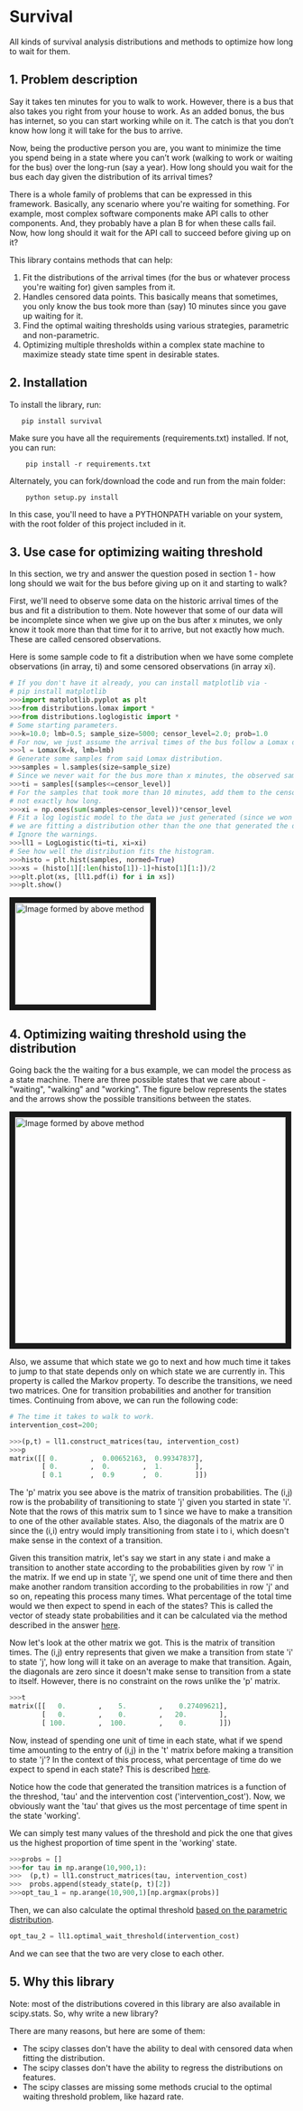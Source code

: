 # Survival

All kinds of survival analysis distributions and methods to optimize how long to wait for them.

## 1. Problem description

Say it takes ten minutes for you to walk to work. However, there is a bus that also takes you right from your house to work. As an added bonus, the bus has internet, so you can start working while on it. The catch is that you don’t know how long it will take for the bus to arrive.

Now, being the productive person you are, you want to minimize the time you spend being in a state where you can’t work (walking to work or waiting for the bus)
over the long-run (say a year). How long should you wait for the bus each day given the distribution of its arrival times? 


There is a whole family of problems that can be expressed in this framework. Basically, any scenario where you're waiting for something. For example, most complex software components make API calls to other components. And, they probably have a plan B for when these calls fail. Now, how long should it wait for the API call to succeed before giving up on it?

This library contains methods that can help:

1) Fit the distributions of the arrival times (for the bus or whatever process you're waiting for) given samples from it.
2) Handles censored data points. This basically means that sometimes, you only know the bus took more than (say) 10 minutes since you gave up waiting for it.
3) Find the optimal waiting thresholds using various strategies, parametric and non-parametric.
4) Optimizing multiple thresholds within a complex state machine to maximize steady state time spent in desirable states.


## 2. Installation
To install the library, run:

```
   pip install survival
```

Make sure you have all the requirements (requirements.txt) installed. If not, you can run:

```
	pip install -r requirements.txt
```

Alternately, you can fork/download the code and run from the main folder:

```
	python setup.py install
```

In this case, you'll need to have a PYTHONPATH variable on your system, with the root folder of this project included in it.

## 3. Use case for optimizing waiting threshold

In this section, we try and answer the question posed in section 1 - how long should we wait for the bus before giving up on it and starting to walk?

First, we'll need to observe some data on the historic arrival times of the bus and fit a distribution to them. Note however that some of our data will be incomplete since when we give up on the bus after x minutes, we only know it took more than that time for it to arrive, but not exactly how much. These are called censored observations.

Here is some sample code to fit a distribution when we have some complete observations (in array, ti) and some censored observations (in array xi).


```python
# If you don't have it already, you can install matplotlib via - 
# pip install matplotlib
>>>import matplotlib.pyplot as plt
>>>from distributions.lomax import *
>>>from distributions.loglogistic import *
# Some starting parameters.
>>>k=10.0; lmb=0.5; sample_size=5000; censor_level=2.0; prob=1.0
# For now, we just assume the arrival times of the bus follow a Lomax distribution.
>>>l = Lomax(k=k, lmb=lmb)
# Generate some samples from said Lomax distribution.
>>>samples = l.samples(size=sample_size)
# Since we never wait for the bus more than x minutes, the observed samples are the ones that take less than x minutes.
>>>ti = samples[(samples<=censor_level)]
# For the samples that took more than 10 minutes, add them to the censored array and all we know is they took more than x minutes but 
# not exactly how long.
>>>xi = np.ones(sum(samples>censor_level))*censor_level
# Fit a log logistic model to the data we just generated (since we won't know the actual distribution in the real world, 
# we are fitting a distribution other than the one that generated the data). 
# Ignore the warnings.
>>>ll1 = LogLogistic(ti=ti, xi=xi)
# See how well the distribution fits the histogram.
>>>histo = plt.hist(samples, normed=True)
>>>xs = (histo[1][:len(histo[1])-1]+histo[1][1:])/2
>>>plt.plot(xs, [ll1.pdf(i) for i in xs])
>>>plt.show()
```

<a href="https://ryu577.github.io/jekyll/update/2018/05/22/optimum_waiting_thresholds.html" 
target="_blank"><img src="https://github.com/ryu577/ryu577.github.io/blob/master/Downloads/opt_thresholds/loglogistic_on_lomax.png" 
alt="Image formed by above method" width="240" height="180" border="10" /></a>

## 4. Optimizing waiting threshold using the distribution

Going back the the waiting for a bus example, we can model the process as a state machine. There are three possible states that we care about - "waiting", "walking" and "working". The figure below represents the states and the arrows show the possible transitions between the states.

<a href="https://ryu577.github.io/jekyll/update/2018/05/22/optimum_waiting_thresholds.html" 
target="_blank"><img src="https://github.com/ryu577/ryu577.github.io/blob/master/Downloads/opt_thresholds/bus_states.png" 
alt="Image formed by above method" width="480" height="400" border="10" /></a>

Also, we assume that which state we go to next and how much time it takes to jump to that state depends only on which state we are currently in. This property is called the Markov property. To describe the transitions, we need two matrices. One for transition probabilities and another for transition times. Continuing from above, we can run the following code:


```python
# The time it takes to walk to work.
intervention_cost=200;

>>>(p,t) = ll1.construct_matrices(tau, intervention_cost)
>>>p
matrix([[ 0.        ,  0.00652163,  0.99347837],
        [ 0.        ,  0.        ,  1.        ],
        [ 0.1       ,  0.9       ,  0.        ]])
```

The 'p' matrix you see above is the matrix of transition probabilities. The (i,j) row is the probability of transitioning to state 'j' given you started in state 'i'. Note that the rows of this matrix sum to 1 since we have to make a transition to one of the other available states. Also, the diagonals of the matrix are 0 since the (i,i) entry would imply transitioning from state i to i, which doesn't make sense in the context of a transition. 

Given this transition matrix, let's say we start in any state i and make a transition to another state according to the probabilities given by row 'i' in the matrix. If we end up in state 'j', we spend one unit of time there and then make another random transition according to the probabilities in row 'j' and so on, repeating this process many times. What percentage of the total time would we then expect to spend in each of the states? This is called the vector of steady state probabilities and it can be calculated via the method described in the answer <a href="https://math.stackexchange.com/a/2452452/155881">here</a>.


Now let's look at the other matrix we got. This is the matrix of transition times. The (i,j) entry represents that given we make a transition from state 'i' to state 'j', how long will it take on an average to make that transition. Again, the diagonals are zero since it doesn't make sense to transition from a state to itself. However, there is no constraint on the rows unlike the 'p' matrix.

```python
>>>t
matrix([[   0.        ,    5.        ,    0.27409621],
        [   0.        ,    0.        ,   20.        ],
        [ 100.        ,  100.        ,    0.        ]])
```

Now, instead of spending one unit of time in each state, what if we spend time amounting to the entry of (i,j) in the 't' matrix before making a transition to state 'j'? In the context of this process, what percentage of time do we expect to spend in each state? This is described <a href="https://math.stackexchange.com/a/2452464/155881">here</a>.

Notice how the code that generated the transition matrices is a function of the threshod, 'tau' and the intervention cost ('intervention_cost'). Now, we obviously want the 'tau' that gives us the most percentage of time spent in the state 'working'.

We can simply test many values of the threshold and pick the one that gives us the highest proportion of time spent in the 'working' state.

```python
>>>probs = []
>>>for tau in np.arange(10,900,1):
>>>	 (p,t) = ll1.construct_matrices(tau, intervention_cost)
>>>	 probs.append(steady_state(p, t)[2])
>>>opt_tau_1 = np.arange(10,900,1)[np.argmax(probs)]
```

Then, we can also calculate the optimal threshold <a href="https://github.com/ryu577/survival/blob/3d5ad7102f1a596adea1fa3cb30c3138f76ca1fd/distributions/basemodel.py#L73">based on the parametric distribution</a>.


```python
opt_tau_2 = ll1.optimal_wait_threshold(intervention_cost)
```

And we can see that the two are very close to each other.

## 5. Why this library

Note: most of the distributions covered in this library are also available in scipy.stats. So, why write a new library? 

There are many reasons, but here are some of them:
* The scipy classes don't have the ability to deal with censored data when fitting the distribution.
* The scipy classes don't have the ability to regress the distributions on features.
* The scipy classes are missing some methods crucial to the optimal waiting threshold problem, like hazard rate.



